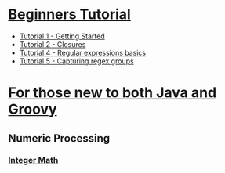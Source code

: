 # [Beginners Tutorial](http://groovy.codehaus.org/Beginners+Tutorial)
- [Tutorial 1 - Getting Started](tutorial-1.groovy)
- [Tutorial 2 - Closures](tutorial-2.groovy)
- [Tutorial 4 - Regular expressions basics](tutorial-4.groovy)
- [Tutorial 5 - Capturing regex groups](tutorial-5.groovy)

# [For those new to both Java and Groovy](http://groovy.codehaus.org/For+those+new+to+both+Java+and+Groovy)
## Numeric Processing
### [Integer Math](JN0515_Integers.groovy)
